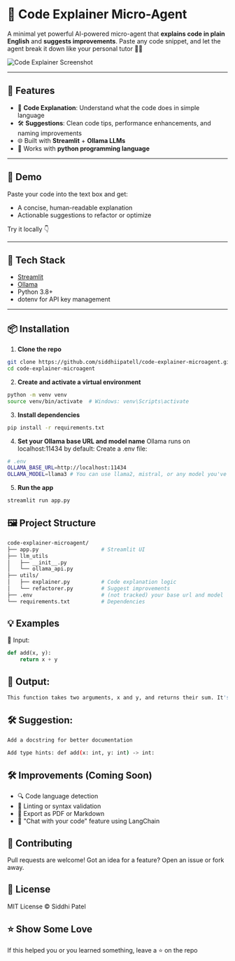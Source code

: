 # 🤖 Code Explainer Micro-Agent

A minimal yet powerful AI-powered micro-agent that **explains code in plain English** and **suggests improvements**. Paste any code snippet, and let the agent break it down like your personal tutor 🧠✨

![Code Explainer Screenshot](https://user-images.githubusercontent.com/your-image-link.png) <!-- optional: add screenshot -->

---

## 🚀 Features

- 📘 **Code Explanation**: Understand what the code does in simple language
- 🛠️ **Suggestions**: Clean code tips, performance enhancements, and naming improvements
- 🌐 Built with **Streamlit** + **Ollama LLMs**
- 🧠 Works with **python programming language**

---

## 🧪 Demo

Paste your code into the text box and get:
- A concise, human-readable explanation
- Actionable suggestions to refactor or optimize

Try it locally 👇

---

## 🧰 Tech Stack

- [Streamlit](https://streamlit.io/)
- [Ollama](https://ollama.com/)
- Python 3.8+
- dotenv for API key management

---

## 📦 Installation

1. **Clone the repo**
```bash
git clone https://github.com/siddhiipatell/code-explainer-microagent.git
cd code-explainer-microagent
```

2. **Create and activate a virtual environment**
```bash
python -m venv venv
source venv/bin/activate  # Windows: venv\Scripts\activate
```

3. **Install dependencies**
```bash
pip install -r requirements.txt
```

4. **Set your Ollama base URL and model name**
Ollama runs on localhost:11434 by default:
Create a .env file:
```bash
# .env
OLLAMA_BASE_URL=http://localhost:11434
OLLAMA_MODEL=llama3 # You can use llama2, mistral, or any model you've pulled
```

5. **Run the app**
```bash
streamlit run app.py
```

## 🖼️ Project Structure
```bash
code-explainer-microagent/
├── app.py                    # Streamlit UI
├── llm_utils
│   ├── __init__.py
│   └── ollama_api.py
├── utils/
│   ├── explainer.py          # Code explanation logic
│   └── refactorer.py         # Suggest improvements
├── .env                      # (not tracked) your base url and model
└── requirements.txt          # Dependencies
```

## 💡 Examples

🧾 Input:

```python
def add(x, y):
    return x + y
```

## 📘 Output:
```bash
This function takes two arguments, x and y, and returns their sum. It's a simple addition function.
```

## 🛠 Suggestion:
```bash
Add a docstring for better documentation

Add type hints: def add(x: int, y: int) -> int:
```

## 🛠 Improvements (Coming Soon)
- 🔍 Code language detection
- 🧪 Linting or syntax validation
- 💾 Export as PDF or Markdown
- 💬 "Chat with your code" feature using LangChain


## 🤝 Contributing
Pull requests are welcome! Got an idea for a feature? Open an issue or fork away.

## 📜 License
MIT License © Siddhi Patel

## ⭐ Show Some Love
If this helped you or you learned something, leave a ⭐ on the repo
